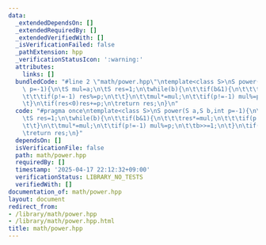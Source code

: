 ```yaml
---
data:
  _extendedDependsOn: []
  _extendedRequiredBy: []
  _extendedVerifiedWith: []
  _isVerificationFailed: false
  _pathExtension: hpp
  _verificationStatusIcon: ':warning:'
  attributes:
    links: []
  bundledCode: "#line 2 \"math/power.hpp\"\ntemplate<class S>\nS power(S a,S b,int\
    \ p=-1){\n\tS mul=a;\n\tS res=1;\n\twhile(b){\n\t\tif(b&1){\n\t\t\tres*=mul;\n\
    \t\t\tif(p!=-1) res%=p;\n\t\t}\n\t\tmul*=mul;\n\t\tif(p!=-1) mul%=p;\n\t\tb>>=1;\n\
    \t}\n\tif(res<0)res+=p;\n\treturn res;\n}\n"
  code: "#pragma once\ntemplate<class S>\nS power(S a,S b,int p=-1){\n\tS mul=a;\n\
    \tS res=1;\n\twhile(b){\n\t\tif(b&1){\n\t\t\tres*=mul;\n\t\t\tif(p!=-1) res%=p;\n\
    \t\t}\n\t\tmul*=mul;\n\t\tif(p!=-1) mul%=p;\n\t\tb>>=1;\n\t}\n\tif(res<0)res+=p;\n\
    \treturn res;\n}"
  dependsOn: []
  isVerificationFile: false
  path: math/power.hpp
  requiredBy: []
  timestamp: '2025-04-17 22:12:32+09:00'
  verificationStatus: LIBRARY_NO_TESTS
  verifiedWith: []
documentation_of: math/power.hpp
layout: document
redirect_from:
- /library/math/power.hpp
- /library/math/power.hpp.html
title: math/power.hpp
---
```


